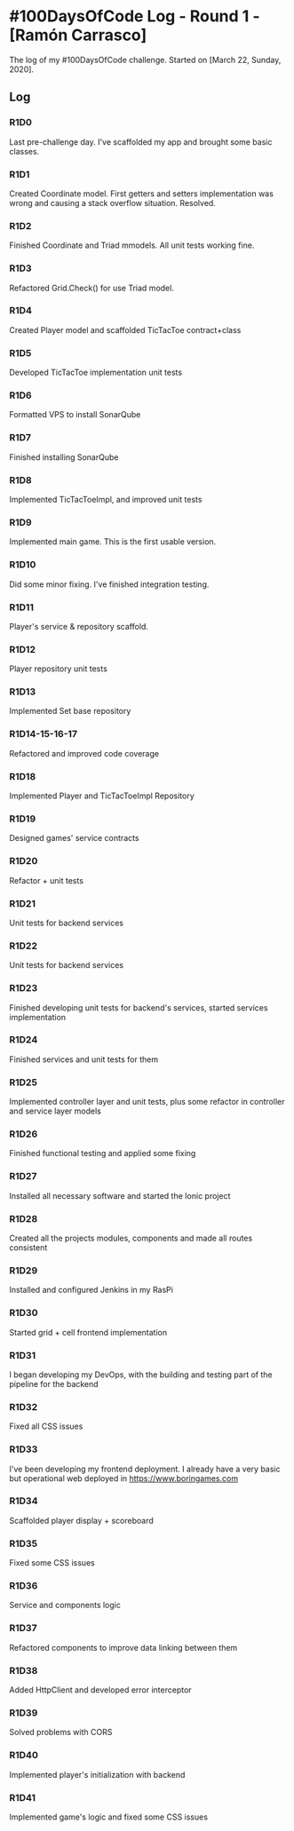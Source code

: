# #100DaysOfCode Log - Round 1 - [Ramón Carrasco]

The log of my #100DaysOfCode challenge. Started on [March 22, Sunday, 2020].

## Log

### R1D0 
Last pre-challenge day. I've scaffolded my app and brought some basic classes.

### R1D1
Created Coordinate model. First getters and setters implementation was wrong and causing a stack overflow situation. Resolved.

### R1D2
Finished Coordinate and Triad mmodels. All unit tests working fine.

### R1D3
Refactored Grid.Check() for use Triad model.

### R1D4
Created Player model and scaffolded TicTacToe contract+class

### R1D5
Developed TicTacToe implementation unit tests

### R1D6
Formatted VPS to install SonarQube

### R1D7
Finished installing SonarQube

### R1D8
Implemented TicTacToeImpl, and improved unit tests

### R1D9
Implemented main game. This is the first usable version.

### R1D10
Did some minor fixing. I've finished integration testing.

### R1D11
Player's service & repository scaffold.

### R1D12
Player repository unit tests

### R1D13
Implemented Set base repository

### R1D14-15-16-17
Refactored and improved code coverage

### R1D18
Implemented Player and TicTacToeImpl Repository

### R1D19
Designed games' service contracts

### R1D20
Refactor + unit tests

### R1D21
Unit tests for backend services

### R1D22
Unit tests for backend services

### R1D23
Finished developing unit tests for backend's services, started services implementation

### R1D24
Finished services and unit tests for them

### R1D25
Implemented controller layer and unit tests, plus some refactor in controller and service layer models

### R1D26
Finished functional testing and applied some fixing

### R1D27
Installed all necessary software and started the Ionic project

### R1D28
Created all the projects modules, components and made all routes consistent

### R1D29
Installed and configured Jenkins in my RasPi

### R1D30
Started grid + cell frontend implementation

### R1D31
I began developing my DevOps, with the building and testing part of the pipeline for the backend

### R1D32
Fixed all CSS issues

### R1D33
I've been developing my frontend deployment. I already have a very basic but operational web deployed in https://www.boringames.com

### R1D34
Scaffolded player display + scoreboard

### R1D35
Fixed some CSS issues

### R1D36
Service and components logic

### R1D37
Refactored components to improve data linking between them

### R1D38
Added HttpClient and developed error interceptor

### R1D39
Solved problems with CORS

### R1D40
Implemented player's initialization with backend

### R1D41
Implemented game's logic and fixed some CSS issues